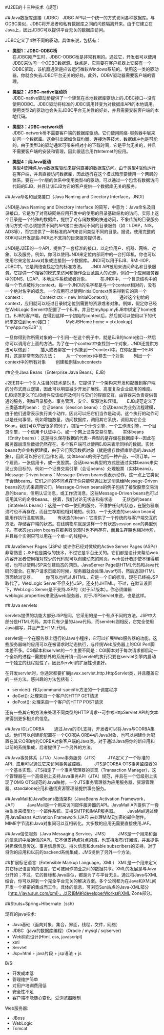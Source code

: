 #J2EE的十三种技术（规范）  

##Java数据库连接（JDBC） 
JDBC API以一个统一的方式访问各种数据库。与ODBC类似，JDBC将开发者和私有数据库之间的问题隔离开来。由于它建立在Java上，因此JDBC可以提供平台无关的数据库访问。

JDBC定义了4种不同的驱动，具体来说，包括有：

* **类型1：JDBC-ODBC桥**  
	在JDBC刚产生时，JDBC-ODBC桥是非常有用的。通过它，开发者可以使用JDBC来访问一个ODBC数据源。缺点是，它需要在客户机器上安装有一个ODBC驱动，该机器通常是应该运行微软Windows系统的。使用这一类的驱动器，你就会失去JDBC平台无关的好处。此外，ODBV驱动器需要客户端的管理。

* **类型2：JDBC-native驱动桥**  
	JDBC-native驱动桥提供了一个建筑在本地数据库驱动上的JDBC接口--没有使用ODBC。JDBC驱动将标准的JDBC调用转变为对数据库API的本地调用。使用类型2的驱动也会失去JDBC平台无关性的好处，并且需要安装客户端的本地代码。
　　
* **类型3：JDBC-network桥**  
	JDBC-network桥不需要客户端的数据库驱动。它们使用网络-服务器中层来访问一个数据库。这会引出诸如负载均衡、连接池等技术，数据缓冲也是可能的。由于类型3的驱动通常可带来相对小的下载时间，它是平台无关的，并且不需要客户端的安装和管理，因此很适合用作Internet的应用。
　　
* **类型4：纯Java驱动**  
	类型4使用纯Java数据库驱动来提供直接的数据库访问。由于类型4驱动运行在客户端，并且直接访问数据库，因此运行在这个模式暗示要使用一个两层的体系。要在一个n层的体系中使用类型4的驱动，可以通过一个包含有数据访问代码的EJB，并且让该EJB为它的客户提供一个数据库无关的服务。

##Java命名和目录接口（Java Naming and Directory Interface，JNDI） 

JNDI是Java Naming and Directory Interface 的简写，中意为：Java命名及目录接口，它是为了对高级网络应用开发中的使用的目录基础结构的访问。实际上这个目录是一个特殊的数据库，提供了对存储数据的快速访问，不象传统的目录服务访问方式-你必须提供不同的API接口去访问不同的目录服务（如：LDAP，NIS，ADS等），而它提供了一种标准的API来访问类型不同的目录。据说，使用完整的SDK可以开发那些JNDI还不支持的目录服务提供者。
   
JNDI是J2EE的一个API，提供了一套标准的接口，以定位用户、机器、网络、对象、以及服务。例如，你可以使用JNDI来定位内部网中的一台打印机，你也可以使用它来定位Java对象或连接到一个数据库。JNDI可以用于EJB、RMI-IIOP、JDBC中。它是网络查找定位的标准方法。　　JNDI API被用来访问命名和目录服务。它提供一个相容的模式来访问和操作企业范围大的资源，例如一个应用服务器中的DNS、LDAP、本地文件系统或者对象。
　　
在JNDI中，一个目录结构中的每一个节点被称为context。每一个JNDI的名字都是与一个context相对的，没有一个绝对名字的概念。一个应用可以使用InitialContext类来得到它的第一个context：
　　　
Context ctx = new InitialContext();
　　
通过这个初始的context，应用就可以经过目录树定位到需要的资源或者对象。例如，假定你已经在WebLogic Server中配置了一个EJB，并且在myApp.myEJB中绑定了home接口。EJB的客户端，在得到这样一个初始的context后，然后就可以使用以下的代码来定位到home接口：
　　　
MyEJBHome home = ctx.lookup( "myApp.myEJB" );

一旦你得到你所需对象的一个引用--在这个例子中，就是EJB的home接口--然后你可以调用它上面的方法。为了在一个context中查找到一个对象，JNDI还提供方法可以做到：
　　插入或者绑定一个对象到一个context中。在你配置一个EJB时，这是非常有效的方法；
　　从一个context中移去一个对象
　　列出一个context中的所有对象
　　创建和删除subcontexts

##企业Java Beans（Enterprise Java Beans，EJB） 

J2EE其中一个引人注目的技术是EJB。它提供了一个架构来开发和配置到客户端的分布式商业逻辑，因此可以明显减少开发扩展性、高度复杂企业应用的难度。EJB规范定义了EJB组件应该如何及何时与它们的容器交互。由容器来负责提供普通的服务，例如目录服务、事务管理、安全、资源池和容错。
　
EJB规范定义了三类基本的bean：
  会话beans（session beans）：会话beans为业务流程建模，由于他们通常表示执行某个动作，因此可以把它们当作是动词。这个执行的动作可以是任何事情，例如增加数量，访问数据库，调用其它系统，调用其它企业Bean。我们可以举出很多的例子，包括一个计价引擎，一个工作流引擎，一个目录引擎，一个信用卡认证中心，或一个网上证券交易引擎。
　
实体beans（Entity beans）：这是持久保存数据的代表--典型的是存储在数据库中--因此在服务器崩溃后数据仍然存在。多个客户端可以使用EJB来表示同样的数据。实体beans为企业数据建模，由于它们表示数据对象（就是缓存数据库信息的Java对象），因此可以把它们当作名词。实体beans的例子包括一种产品，一项订单，一个雇员，一张信用卡，或一支股票。会话beans典型的方式是通过实体beans来实现业务目标的，例如一个证券交易引擎（会话beans）处理股票（实体beans）。
    Message-Driven beans：Message-Driven beans也表示动作，这一点上它类似于会话beans。它们之间的不同点在于你只能够通过发送消息给Message-Driven beans的方式来调用它们。Message-Driven beans的例子包括了接受股票交易消息的beans，信用认证消息，或工作流消息。这些Message-Driven beans也可以调用其它的企业beans。
    接着，我们讨论无状态和有状态
　　无状态的beans（Stateless beans）：这是一个单一使用的服务，不维护任何的状态，在服务器崩溃时也不再存在，而且生存期也相对地短。例如，一个无状态的session bean可能用作执行温度转换。
　　有状态的bean：它提供了一个传统的与客户端交互的方法，存储客户端的状态。在线购物车就是这样一个有状态session ean的典型例子。有状态session beans在服务器崩溃时也不再存在，而且生存期也相对地短，并且每个实例只可以用在一个单一的线程中。

##JavaServer Pages (JSPs) 
或许你已经对微软的Active Server Pages (ASPs)非常熟悉；JSP也是类似的技术，不过它是平台无关的。它们都是设计来帮助web内容开发者使用相对较少的代码就可以创建动态的网页。web设计者即使不懂得编程，也可以使用JSP来创建动态的网页。JavaServer Page是HTML代码和Java代码的混合。在客户请求页面的时候，服务器就会处理Java代码，然后返回HTML页面给浏览器。
　　
你可以也听过JHTML，它是一个旧的标准，现在已经被JSP取代了。WebLogic Server不但支持JSP，还支持JHTML。不过，在默认设置下，WebLogic Server是不支持JSP的（对于5.1版本）。你必须编辑weblogic.properties来激活web服务器，对于JSPServlet来说，也是这样。

##Java servlets 

servlets提供的功能大部分JSP相同，它采用的是一个有点不同的方法。JSP中大部分是HTML代码，其中只有少量的Java代码，而servlets则相反，它完全使用Java编写，并且产生HTML代码。

servlet是一个在服务器上运行的Java小程序，它可以扩展Web服务器的功能。这些服务器端的应用可以在被请求时动态执行，与传统Web服务器上的CGI Perl脚本差不多。CGI脚本和servlet的一个主要不同是：CGI脚本对于每次请求都启动一个全新的进程--需要额外的系统开销--而servlet的执行只要在servlet引擎内启动一个独立的线程就性了。因此Servlet的扩展性也更好。

在开发servlet时，你通常都要扩展javax.servlet.http.HttpServlet类，并且覆盖它的一些方法。感兴趣的方法包括有：
　　
* service(): 作为command-specific方法的一个调度程序  
* doGet(): 处理来自一个客户的HTTP GET请求  
* doPost(): 处理来自一个客户的HTTP POST请求  
    
还有一些其它的方法来处理不同类型的HTTP请求--可参考HttpServlet API的文本来得到更多相关的信息。

##Java IDL/CORBA 
　　通过Java的IDL支持，开发者可以将Java与CORBA集成。他们可以创建能配置在一个CORBA ORB中的Java对象，也可以创建作为配置在其它ORB内的CORBA对象客户端的Java类。对于通过Java将你的新应用和以前的系统集成，后者提供了一个另外的方法。

##Java事务体系（JTA）/Java事务服务（JTS）
　　JTA定义了一个标准的API，应用可以通过它来访问事务监控器。
　　JTS是CORBA OTS事务监控器的一个基本实现。JTS指定了一个事务管理器的实现（Transaction Manager），这个管理器在一个高级别上支持Java事务API（JTA）规范，并且在一个低级别上实现了OMG OTS规范的Java映射。一个JTS事务管理器为应用服务器、资源管理器、standalone应用和通信资源管理器提供事务服务。

##JavaMail和JavaBeans激活架构（JavaBeans Activation Framework，JAF） 
　　JavaMail是一个用来访问邮件服务器的API。JavaMail API提供了一套抽象类来模型化一个邮件系统。支持SMTP和IMAP服务器。
　　JavaMail通过使用JavaBeans Activation Framework (JAF) 来处理MIME加密的邮件附件。MIME字节流和Java对象间可以互相转化。大多数的应用无需要直接使用JAF。

##Java信使服务（Java Messaging Service，JMS）
　　JMS是一个用来和面向信息的中层通信的API。它不但支持点对点的域，也支持发布/订阅域，并且提供对担保信息传送、事务信息传送、持久信息和durable subscribers的支持。对于将你的应用和以前的backend系统集成，JMS提供了另外一个方法。

##扩展标记语言（Extensible Markup Language，XML） 
XML是一个用来定义其它标记语言的的语言。它可被用作商业之间的数据共享。XML的发展是与Java分开的；不过，它的目标和Java类似，都是为了与平台无关。通过将Java与XML结合，你可以得到一个完全平台无关的解决方案。多个公司都为在Java和XML间开发一个紧密的集成而工作。具体的信息，可浏览Sun站点的Java-XML部分（http://java.sun.com/xml），以及IBM的developerWorks的XML Zone部分。

##Struts+Spring+Hibernate（ssh）

现有的java技术:

* Java基础（面向对象，集合，界面，线程，文件，网络）  
* JDBC（java的数据库编程）(Oracle / mysql / sqlserver)
* Web网页设计(Html, css, javascript)
* xml
* Servlet
* Jsp=html + java片段 + jsp语法 + js

B/S:
* 开发成本低
* 管理维护简单
* 对用户培训费用低
* 安全性不足
* 客户端不能随心变化，受浏览器限制

Web服务器:
* JBoss
* WebLogic
* Tomcat
